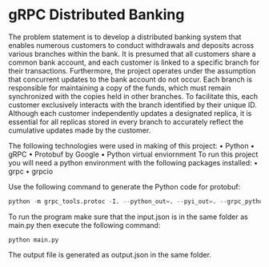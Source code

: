 # gRPC Distributed Banking

The problem statement is to develop a distributed banking system that enables numerous customers to conduct withdrawals and deposits across various branches within the bank. It is presumed that all customers share a common bank account, and each customer is linked to a specific branch for their transactions. Furthermore, the project operates under the assumption that concurrent updates to the bank account do not occur. Each branch is responsible for maintaining a copy of the funds, which must remain synchronized with the copies held in other branches. To facilitate this, each customer exclusively interacts with the branch identified by their unique ID. Although each customer independently updates a designated replica, it is essential for all replicas stored in every branch to accurately reflect the cumulative updates made by the customer.


The following technologies were used in making of this project:
•	Python
•	gRPC
•	Protobuf by Google
•	Python virtual enviornment
To run this project you will need a python environment with the following packages installed:
•	grpc
•	grpcio


Use the following command to generate the Python code for protobuf:

```python
python -m grpc_tools.protoc -I. --python_out=. --pyi_out=. --grpc_python_out=. .example.proto
```


To run the program make sure that the input.json is in the same folder as main.py then execute the following command:
````
python main.py
````


The output file is generated as output.json in the same folder.
